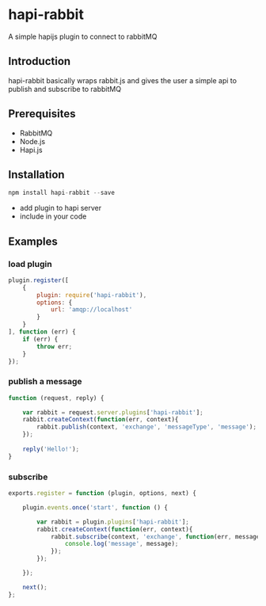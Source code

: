 # hapi-rabbit
A simple hapijs plugin to connect to rabbitMQ

## Introduction
hapi-rabbit basically wraps rabbit.js and gives the user a simple api to publish and subscribe to rabbitMQ

## Prerequisites
* RabbitMQ
* Node.js
* Hapi.js

## Installation
```javascript
npm install hapi-rabbit --save
````
* add plugin to hapi server
* include in your code

## Examples
### load plugin
```javascript
plugin.register([
    {
        plugin: require('hapi-rabbit'),
        options: { 
            url: 'amqp://localhost'
        } 
    }
], function (err) {
    if (err) {
        throw err;
    }
});
```
### publish a message
```javascript
function (request, reply) {

    var rabbit = request.server.plugins['hapi-rabbit'];
    rabbit.createContext(function(err, context){
        rabbit.publish(context, 'exchange', 'messageType', 'message');
    });
    
    reply('Hello!');
}
```
### subscribe
```javascript
exports.register = function (plugin, options, next) {

    plugin.events.once('start', function () {

        var rabbit = plugin.plugins['hapi-rabbit'];
        rabbit.createContext(function(err, context){
            rabbit.subscribe(context, 'exchange', function(err, message){
                console.log('message', message);
            });
        });

    });

    next();
};
```
